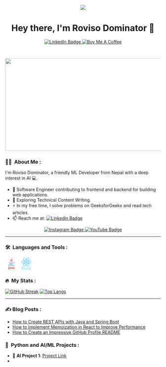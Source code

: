 <p align="center">
  <img src="https://media.giphy.com/media/M9gbBd9nbDrOTu1Mqx/giphy.gif" width="100"/>
</p>

<h1 align="center">Hey there, I'm Roviso Dominator 👋</h1>

<p align="center">
  <!-- LinkedIn Badge -->
  <a href="https://www.linkedin.com/in/ravi-prajapati-2b7422149">
    <img src="https://img.shields.io/badge/LinkedIn-blue?style=for-the-badge&logo=linkedin&logoColor=white" alt="LinkedIn Badge">
  </a>
  <!-- Buy Me A Coffee Badge -->
  <a href="https://www.buymeacoffee.com/roviso" target="_blank">
    <img src="https://cdn.buymeacoffee.com/buttons/default-orange.png" alt="Buy Me A Coffee" height="41" width="174">
  </a>
</p>

<p align="center">
  <!-- Profile Views Counter -->
  <img src="https://komarev.com/ghpvc/?username=kakbar&style=flat-square&color=blue" alt="">
</p>

<p align="center">
  <img src="https://media.giphy.com/media/dWesBcTLavkZuG35MI/giphy.gif" width="600" height="300"/>
</p>

### :man_technologist: &nbsp;About Me :
I'm Roviso Dominator, a friendly ML Developer from Nepal with a deep interest in AI 💻.

- 🔭 Software Engineer contributing to frontend and backend for building web applications.
- 🌱 Exploring Technical Content Writing.
- ⚡ In my free time, I solve problems on GeeksforGeeks and read tech articles.
- 📫 Reach me at: [![Linkedin Badge](https://img.shields.io/badge/-ravi-prajapati-2b7422149-blue?style=flat&logo=Linkedin&logoColor=white)](https://www.linkedin.com/in/ravi-prajapati-2b7422149)

<p align="center">
  <!-- Social Media Badges -->
  <a href="https://www.instagram.com/roviso_dominator/" target="_blank">
    <img src="https://img.shields.io/badge/Instagram-E4405F?style=for-the-badge&logo=instagram&logoColor=white" alt="Instagram Badge">
  </a>
  <a href="https://www.youtube.com/channel/UCaBWRcm5bwOOsVaDw-Uxw3A" target="_blank">
    <img src="https://img.shields.io/badge/YouTube-FF0000?style=for-the-badge&logo=youtube&logoColor=white" alt="YouTube Badge">
  </a>
</p>

---

### 🛠 &nbsp;Languages and Tools :
<!-- Icons for languages and tools -->
<p>
  <img src="https://github.com/devicons/devicon/blob/master/icons/java/java-original-wordmark.svg" alt="Java" width="40" height="40"/>&nbsp;
  <img src="https://github.com/devicons/devicon/blob/master/icons/react/react-original-wordmark.svg" alt="React" width="40" height="40"/>&nbsp;
  <!-- Add more icons as needed -->
</p>

### 🔥 &nbsp;My Stats :
<!-- GitHub Stats -->
[![GitHub Streak](http://github-readme-streak-stats.herokuapp.com?user=roviso&theme=dark&background=000000)](https://git.io/streak-stats)
[![Top Langs](https://github-readme-stats.vercel.app/api/top-langs/?username=roviso&layout=compact&theme=vision-friendly-dark)](https://github.com/anuraghazra/github-readme-stats)

---

### ✍️ Blog Posts :
<!-- List your blog posts -->
- [How to Create REST APIs with Java and Spring Boot](https://www.twilio.com/blog/create-rest-apis-java-spring-boot)
- [How to Implement Memoization in React to Improve Performance](https://www.sitepoint.com/implement-memoization-in-react-to-improve-performance/)
- [How to Create an Impressive GitHub Profile README](https://www.sitepoint.com/github-profile-readme/)
<!-- BLOG-POST-LIST:END -->

### 🐍 &nbsp;Python and AI/ML Projects :
<!-- Showcase your Python, AI, and ML projects here -->
- 🤖 **AI Project 1**: [Project Link](#)
-
